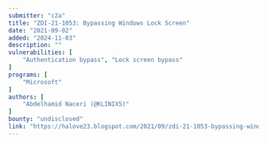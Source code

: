 ```yaml
---
submitter: "c2a"
title: "ZDI-21-1053: Bypassing Windows Lock Screen"
date: "2021-09-02"
added: "2024-11-03"
description: ""
vulnerabilities: [
    "Authentication bypass", "Lock screen bypass"
]
programs: [
    "Microsoft"
]
authors: [
    "Abdelhamid Naceri (@KLINIX5)"
]
bounty: "undisclosed"
link: "https://halove23.blogspot.com/2021/09/zdi-21-1053-bypassing-windows-lock.html"
---
```




